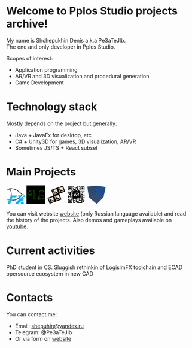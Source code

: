 # Welcome to Pplos Studio projects archive!
My name is Shchepukhin Denis a.k.a Pe3aTeJlb.  
The one and only developer in Pplos Studio.  

Scopes of interest:
- Application programming
- AR/VR and 3D visualization and procedural generation
- Game Development 

# Technology stack
Mostly depends on the project but generally:
- Java + JavaFx for desktop, etc 
- C# + Unity3D for games, 3D visualization, AR/VR
- Sometimes JS/TS + React subset

# Main Projects
[<img src="https://github.com/Pe3aTeJlb/Pe3aTeJlb/blob/main/ReadmeResources/LogisimFX/logisimfx_128_.png" width="50" height="50" />](https://github.com/Pe3aTeJlb/LogisimFX)
[<img src="https://github.com/Pe3aTeJlb/Pe3aTeJlb/blob/main/ReadmeResources/ALG/logo.png" width="50" height="50" />](https://github.com/Pe3aTeJlb/Amadey-Logic-Game)
[<img src="https://github.com/Pe3aTeJlb/Pe3aTeJlb/blob/main/ReadmeResources/Not-Tetris/Soviet%20Builder%20logo.png" width="50" height="50" />](https://github.com/Pe3aTeJlb/Not-Tetris)
[<img src="https://github.com/Pe3aTeJlb/Pe3aTeJlb/blob/main/ReadmeResources/Multi-QR-Reader/unnamed.png" width="50" height="50" />](https://github.com/Pe3aTeJlb/Advanced-QR-Reader)
[<img src="https://github.com/Pe3aTeJlb/Pe3aTeJlb/blob/main/ReadmeResources/3D-Model-Viewer/%D0%BB%D0%BE%D0%B3%D0%BE.png" width="50" height="50" />](https://github.com/Pe3aTeJlb/3D-Model-Viewer)  

You can visit website [website](https://sites.google.com/view/pplosstudio) (only Russian language available) and read the history of the projects.
Also demos and gameplays available on [youtube](https://www.youtube.com/channel/UCJejCS5n7vCwSNBi7wq8VCw).

# Current activities
PhD student in CS. 
Sluggish rethinkin of LogisimFX toolchain and ECAD opersource ecosystem in new CAD


# Contacts
You can contact me:
- Email: shepuhin@yandex.ru
- Telegram: @Pe3aTeJlb
- Or via form on [website](https://sites.google.com/view/pplosstudio)
